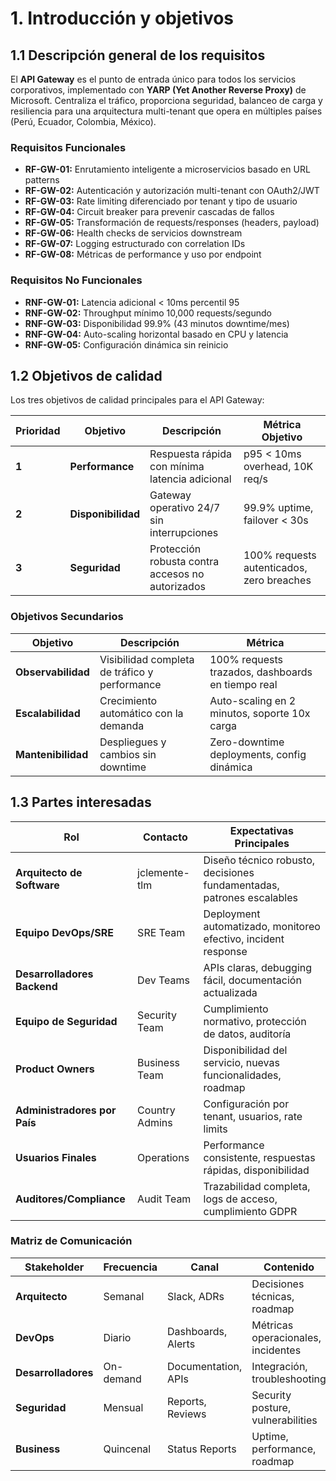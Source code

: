 # 1. Introducción y objetivos

## 1.1 Descripción general de los requisitos

El **API Gateway** es el punto de entrada único para todos los servicios corporativos, implementado con **YARP (Yet Another Reverse Proxy)** de Microsoft. Centraliza el tráfico, proporciona seguridad, balanceo de carga y resiliencia para una arquitectura multi-tenant que opera en múltiples países (Perú, Ecuador, Colombia, México).

### Requisitos Funcionales
- **RF-GW-01:** Enrutamiento inteligente a microservicios basado en URL patterns
- **RF-GW-02:** Autenticación y autorización multi-tenant con OAuth2/JWT
- **RF-GW-03:** Rate limiting diferenciado por tenant y tipo de usuario
- **RF-GW-04:** Circuit breaker para prevenir cascadas de fallos
- **RF-GW-05:** Transformación de requests/responses (headers, payload)
- **RF-GW-06:** Health checks de servicios downstream
- **RF-GW-07:** Logging estructurado con correlation IDs
- **RF-GW-08:** Métricas de performance y uso por endpoint

### Requisitos No Funcionales
- **RNF-GW-01:** Latencia adicional < 10ms percentil 95
- **RNF-GW-02:** Throughput mínimo 10,000 requests/segundo
- **RNF-GW-03:** Disponibilidad 99.9% (43 minutos downtime/mes)
- **RNF-GW-04:** Auto-scaling horizontal basado en CPU y latencia
- **RNF-GW-05:** Configuración dinámica sin reinicio

## 1.2 Objetivos de calidad

Los tres objetivos de calidad principales para el API Gateway:

| Prioridad | Objetivo | Descripción | Métrica Objetivo |
|-----------|----------|-------------|------------------|
| **1** | **Performance** | Respuesta rápida con mínima latencia adicional | p95 < 10ms overhead, 10K req/s |
| **2** | **Disponibilidad** | Gateway operativo 24/7 sin interrupciones | 99.9% uptime, failover < 30s |
| **3** | **Seguridad** | Protección robusta contra accesos no autorizados | 100% requests autenticados, zero breaches |

### Objetivos Secundarios

| Objetivo | Descripción | Métrica |
|----------|-------------|---------|
| **Observabilidad** | Visibilidad completa de tráfico y performance | 100% requests trazados, dashboards en tiempo real |
| **Escalabilidad** | Crecimiento automático con la demanda | Auto-scaling en 2 minutos, soporte 10x carga |
| **Mantenibilidad** | Despliegues y cambios sin downtime | Zero-downtime deployments, config dinámica |

## 1.3 Partes interesadas

| Rol | Contacto | Expectativas Principales |
|-----|----------|-------------------------|
| **Arquitecto de Software** | jclemente-tlm | Diseño técnico robusto, decisiones fundamentadas, patrones escalables |
| **Equipo DevOps/SRE** | SRE Team | Deployment automatizado, monitoreo efectivo, incident response |
| **Desarrolladores Backend** | Dev Teams | APIs claras, debugging fácil, documentación actualizada |
| **Equipo de Seguridad** | Security Team | Cumplimiento normativo, protección de datos, auditoría |
| **Product Owners** | Business Team | Disponibilidad del servicio, nuevas funcionalidades, roadmap |
| **Administradores por País** | Country Admins | Configuración por tenant, usuarios, rate limits |
| **Usuarios Finales** | Operations | Performance consistente, respuestas rápidas, disponibilidad |
| **Auditores/Compliance** | Audit Team | Trazabilidad completa, logs de acceso, cumplimiento GDPR |

### Matriz de Comunicación

| Stakeholder | Frecuencia | Canal | Contenido |
|-------------|------------|-------|-----------|
| **Arquitecto** | Semanal | Slack, ADRs | Decisiones técnicas, roadmap |
| **DevOps** | Diario | Dashboards, Alerts | Métricas operacionales, incidentes |
| **Desarrolladores** | On-demand | Documentation, APIs | Integración, troubleshooting |
| **Seguridad** | Mensual | Reports, Reviews | Security posture, vulnerabilities |
| **Business** | Quincenal | Status Reports | Uptime, performance, roadmap |
